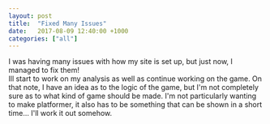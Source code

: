 ```yaml
---
layout: post
title:  "Fixed Many Issues"
date:   2017-08-09 12:40:00 +1000
categories: ["all"]
---
```

I was having many issues with how my site is set up, but just now, I managed to fix them!  
Ill start to work on my analysis as well as continue working on the game. On that note, I have an idea as to the logic of the game, but I'm not completely sure as to what kind of game should be made. I'm not particularly wanting to make  platformer, it also has to be something that can be shown in a short time... I'll work it out somehow.

